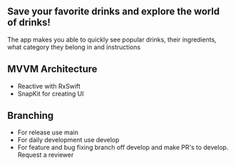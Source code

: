 ## Save your favorite drinks and explore the world of drinks!
The app makes you able to quickly see popular drinks, their ingredients, what category they belong in and instructions 

## MVVM Architecture
  - Reactive with RxSwift
  - SnapKit for creating UI


## Branching
  - For release use main
  - For daily development use develop
  - For feature and bug fixing branch off develop and make PR's to develop. Request a reviewer
